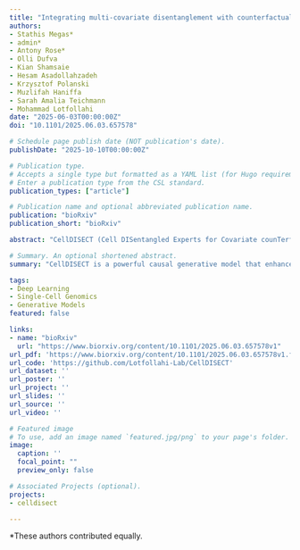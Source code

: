 ```yaml
---
title: "Integrating multi-covariate disentanglement with counterfactual analysis on synthetic data enables cell type discovery and counterfactual predictions"
authors:
- Stathis Megas*
- admin*
- Antony Rose*
- Olli Dufva
- Kian Shamsaie
- Hesam Asadollahzadeh
- Krzysztof Polanski
- Muzlifah Haniffa
- Sarah Amalia Teichmann
- Mohammad Lotfollahi
date: "2025-06-03T00:00:00Z"
doi: "10.1101/2025.06.03.657578"

# Schedule page publish date (NOT publication's date).
publishDate: "2025-10-10T00:00:00Z"

# Publication type.
# Accepts a single type but formatted as a YAML list (for Hugo requirements).
# Enter a publication type from the CSL standard.
publication_types: ["article"]

# Publication name and optional abbreviated publication name.
publication: "bioRxiv"
publication_short: "bioRxiv"

abstract: "CellDISECT (Cell DISentangled Experts for Covariate counTerfactuals) is a powerful causal generative model that enhances single-cell analysis by disentangling variations to separate covariate variations at test time, learning to make accurate counterfactual predictions, achieving flexible fairness through expert models for each latent space, and capturing both covariate-specific information and novel biological insights. *These authors contributed equally."

# Summary. An optional shortened abstract.
summary: "CellDISECT is a powerful causal generative model that enhances single-cell analysis by disentangling variations, making counterfactual predictions, and achieving flexible fairness."

tags:
- Deep Learning
- Single-Cell Genomics
- Generative Models
featured: false

links:
- name: "bioRxiv"
  url: "https://www.biorxiv.org/content/10.1101/2025.06.03.657578v1"
url_pdf: 'https://www.biorxiv.org/content/10.1101/2025.06.03.657578v1.full.pdf'
url_code: 'https://github.com/Lotfollahi-Lab/CellDISECT'
url_dataset: ''
url_poster: ''
url_project: ''
url_slides: ''
url_source: ''
url_video: ''

# Featured image
# To use, add an image named `featured.jpg/png` to your page's folder. 
image:
  caption: ''
  focal_point: ""
  preview_only: false

# Associated Projects (optional).
projects:
- celldisect

---
```

*These authors contributed equally.

